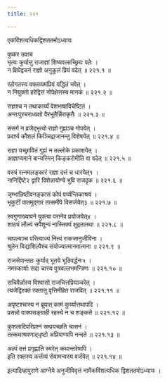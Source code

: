 ```yaml
---
title: २२१

---
```

एकविंशत्यधिकद्विशततमोऽध्यायः  
  
पुष्कर उवाच  
भृत्यः कुर्यात्तु राजाज्ञां शिष्यवत्सच्छ्रियः पतेः ।  
न क्षिपेद्वचनं राज्ञो अनुकूलं प्रियं वदेत् ॥ २२१.१ ॥  
  
रहोगतस्य वक्तव्यमप्रियं यद्धितं भवेत् ।  
न नियुक्तो हरेद्वित्तं नोपेक्षेत्तस्य मानकं ॥ २२१.२ ॥  
  
राज्ञश्च न तथाकार्य्यं वेशभाषाविचेष्टितं ।  
अन्तःपुरचराध्यक्षो वैरभूतैर्न्निराकृतैः ॥ २२१.३ ॥  
  
संसर्ग न व्रजेद्‌भृत्यो राज्ञो गुह्यञ्च गोपयेत् ।  
प्रदर्श्य कौशलं किञ्चिद्राजानन्तु विशेषयेत् ॥ २२१.४ ॥  
  
राज्ञा यच्छ्रावितं गुह्यं न तल्लोके प्रकाशयेत् ।  
आज्ञाप्यमाने बान्यस्मिन् किङ्करोमीति वा वदेत् ॥ २२१.५ ॥  
  
वस्त्रं रत्नमलङ्कारं राज्ञा दत्तं च धारयेत्१ ।  
नानिर्द्दिष्टे२ द्वारि विशेन्नायोग्ये भुवि राजदृक ॥ २२१.६ ॥  
  
जृम्भान्निष्ठीवनङ्कासं कोपं पर्य्यन्तिकाश्रयं ।  
भृकुटीं वातमुद्‌गारं तत्समीपे विसर्जयेत्३ ॥ २२१.७ ॥  
  
स्वगुणाख्यापने युक्त्या परानेव प्रयोजयेत्४ ।  
शाठ्यं लौल्यं सपैशून्यं नास्तिक्यं क्षुद्रतातथा ॥ २२१.८ ॥  
  
चापल्यञ्च परित्याज्यं नित्यं राकजानुजीविना ।  
श्रुतेन विद्याशिल्पैश्च संयोज्यात्मानमात्मना ॥ २२१.९ ॥  
  
राजसेवान्ततः कुर्याद् भूतये भूतिवर्द्धनः५ ।  
नमस्कार्याः सदा चास्य पुत्रवल्लभमन्त्रिणः ॥ २२१.१० ॥  
  
सचिवैर्न्नास्य विश्वासो राजचित्तप्रियञ्चरेत् ।  
त्यजेद्विरक्तं रक्तात्तु वृत्तिमीहेत राजवित् ॥ २२१.११ ॥  
  
अपृष्टश्चास्य न ब्रूयात् कामं कुर्य्यात्तथापदि ।  
प्रसन्नो वाक्यसङ्‌ग्राही रहस्ये न च शङ्कते ॥ २२१.१२ ॥  
  
कुशलादिपरिप्रश्नं सम्प्रयच्छति चासनं ।  
तत्कथाश्रवणाद्‌धृष्टो अप्रियाण्यपि नन्दते ॥ २२१.१३ ॥  
  
अल्पं दत्तं प्रगृह्णाति स्मरेत् कथान्तरेष्वपि ।  
इति रक्तस्य कर्त्तव्यं सेवामन्यस्य वर्जयेत् ॥ २२१.१४ ॥  
  
इत्यादिम्हापुराणे आग्नेये अनुजीविवृत्तं नामैकविंशत्यधिक द्विशततमोऽध्यायः ।  
 